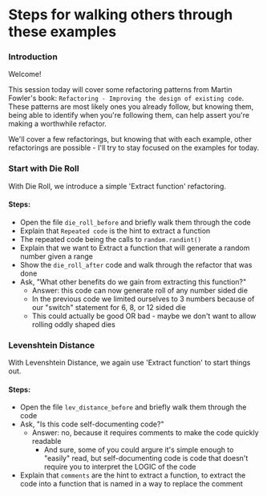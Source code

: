 # Steps for walking others through these examples

### Introduction
Welcome!

This session today will cover some refactoring patterns from Martin Fowler's book: `Refactoring - Improving the design of existing code`. These patterns are most likely ones you already follow, but knowing them, being able to identify when you're following them, can help assert you're making a worthwhile refactor. 

We'll cover a few refactorings, but knowing that with each example, other refactorings are possible - I'll try to stay focused on the examples for today. 

### Start with Die Roll
With Die Roll, we introduce a simple 'Extract function' refactoring.

#### Steps:
- Open the file `die_roll_before` and briefly walk them through the code
- Explain that `Repeated code` is the hint to extract a function
- The repeated code being the calls to `random.randint()`
- Explain that we want to Extract a function that will generate a random number given a range
- Show the `die_roll_after` code and walk through the refactor that was done
- Ask, "What other benefits do we gain from extracting this function?"
    - Answer: this code can now generate roll of any number sided die
    - In the previous code we limited ourselves to 3 numbers because of our "switch" statement for 6, 8, or 12 sided die
    - This could actually be good OR bad - maybe we don't want to allow rolling oddly shaped dies

### Levenshtein Distance
With Levenshtein Distance, we again use 'Extract function' to start things out.

#### Steps:
- Open the file `lev_distance_before` and briefly walk them through the code
- Ask, "Is this code self-documenting code?"
    - Answer: no, because it requires comments to make the code quickly readable 
        - And sure, some of you could argure it's simple enough to "easily" read, but self-documenting code is code that doesn't require you to interpret the LOGIC of the code
- Explain that `comments` are the hint to extract a function, to extract the code into a function that is named in a way to replace the comment


